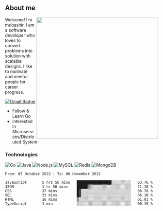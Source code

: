## About me

<img align="right" src="https://github-readme-stats-zhiwei-feng.vercel.app/api?username=mub4shir&show_icons=true" width="400" />

Welcome! I’m mubashir. I am a software developer who loves to convert problems into solution with scalable designs. I like to motivate and mentor people for career progress.

[![Gmail Badge](https://img.shields.io/badge/-mubashir11131719@gmail.com-c14438?style=flat-square&logo=Gmail&logoColor=white&link=mailto:mubashir11131719@gmail.com)](mailto:mubashir11131719@gmail.com)




- Follow & Learn Go
- Interested in Microservices/Distributed System


### Technologies
![Go](https://img.shields.io/badge/-Go-000000?style=flat-square&logo=go)
![Java](https://img.shields.io/badge/-Java-E34A86?style=flat-square&logo=java)
![Node.js](https://img.shields.io/badge/-Node.js-000000?style=flat-square&logo=node.js)
![MySQL](https://img.shields.io/badge/-MySQL-orange?style=flat-square&logo=MySQL)
![Redis](https://img.shields.io/badge/-Redis-black?style=flat-square&logo=Redis)
![MongoDB](https://img.shields.io/badge/-MongoDB-000000?style=flat-square&logo=mongodb)






<!--START_SECTION:waka-->

```text
From: 07 October 2022 - To: 06 November 2022

JavaScript       5 hrs 50 mins   ████████████████░░░░░░░░░   63.76 %
JSON             1 hr 56 mins    █████▒░░░░░░░░░░░░░░░░░░░   21.18 %
CSS              37 mins         █▓░░░░░░░░░░░░░░░░░░░░░░░   06.76 %
SQL              33 mins         █▓░░░░░░░░░░░░░░░░░░░░░░░   06.10 %
HTML             10 mins         ▒░░░░░░░░░░░░░░░░░░░░░░░░   01.91 %
TypeScript       1 min           ░░░░░░░░░░░░░░░░░░░░░░░░░   00.19 %
```

<!--END_SECTION:waka-->
</p>


